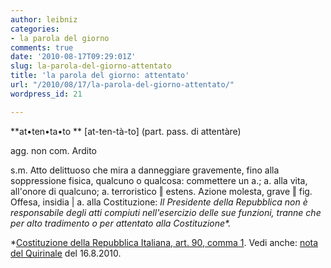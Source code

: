 ```yaml
---
author: leibniz
categories:
- la parola del giorno
comments: true
date: '2010-08-17T09:29:01Z'
slug: la-parola-del-giorno-attentato
title: 'la parola del giorno: attentato'
url: "/2010/08/17/la-parola-del-giorno-attentato/"
wordpress_id: 21

---
```

**at•ten•ta•to
** [at-ten-tà-to] (part. pass. di attentàre)

agg.
non com. Ardito

s.m.
Atto delittuoso che mira a danneggiare gravemente, fino alla soppressione fisica, qualcuno o qualcosa: commettere un a.; a. alla vita, all'onore di qualcuno; a. terroristico ‖ estens. Azione molesta, grave ‖ fig. Offesa, insidia | a. alla Costituzione: _Il Presidente della Repubblica non è responsabile degli atti compiuti nell'esercizio delle sue funzioni, tranne che per alto tradimento o per attentato alla Costituzione*._

*[Costituzione della Repubblica Italiana, art. 90, comma 1](https://www.governo.it/Governo/Costituzione/2_titolo2.html). Vedi anche: [nota del Quirinale](https://www.quirinale.it/elementi/Continua.aspx?tipo=Comunicato&key=10592) del 16.8.2010.
